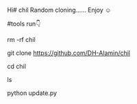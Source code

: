 Hi# chil
Random cloning...... Enjoy ☺️


#tools run👇

rm -rf chil

git clone https://github.com/DH-Alamin/chil

cd chil

ls

python update.py
